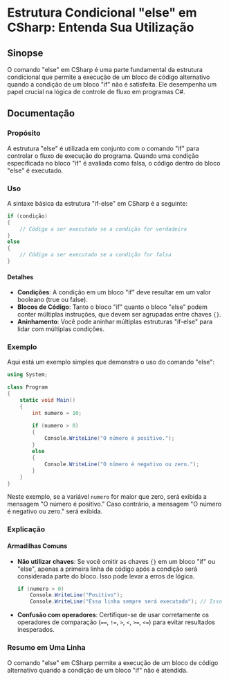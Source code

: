 <!--
Meta Description: # Estrutura Condicional "else" em CSharp: Entenda Sua Utilização ## Sinopse O comando "else" em CSharp é uma parte fundamental da estrutura condiciona...
Meta Keywords: else, bloco, condição, csharp, código
-->

# Estrutura Condicional "else" em CSharp: Entenda Sua Utilização

## Sinopse
O comando "else" em CSharp é uma parte fundamental da estrutura condicional que permite a execução de um bloco de código alternativo quando a condição de um bloco "if" não é satisfeita. Ele desempenha um papel crucial na lógica de controle de fluxo em programas C#.

## Documentação
### Propósito
A estrutura "else" é utilizada em conjunto com o comando "if" para controlar o fluxo de execução do programa. Quando uma condição especificada no bloco "if" é avaliada como falsa, o código dentro do bloco "else" é executado.

### Uso
A sintaxe básica da estrutura "if-else" em CSharp é a seguinte:

```csharp
if (condição)
{
    // Código a ser executado se a condição for verdadeira
}
else
{
    // Código a ser executado se a condição for falsa
}
```

#### Detalhes
- **Condições**: A condição em um bloco "if" deve resultar em um valor booleano (true ou false).
- **Blocos de Código**: Tanto o bloco "if" quanto o bloco "else" podem conter múltiplas instruções, que devem ser agrupadas entre chaves `{}`.
- **Aninhamento**: Você pode aninhar múltiplas estruturas "if-else" para lidar com múltiplas condições. 

### Exemplo
Aqui está um exemplo simples que demonstra o uso do comando "else":

```csharp
using System;

class Program
{
    static void Main()
    {
        int numero = 10;

        if (numero > 0)
        {
            Console.WriteLine("O número é positivo.");
        }
        else
        {
            Console.WriteLine("O número é negativo ou zero.");
        }
    }
}
```

Neste exemplo, se a variável `numero` for maior que zero, será exibida a mensagem "O número é positivo." Caso contrário, a mensagem "O número é negativo ou zero." será exibida.

### Explicação
#### Armadilhas Comuns
- **Não utilizar chaves**: Se você omitir as chaves `{}` em um bloco "if" ou "else", apenas a primeira linha de código após a condição será considerada parte do bloco. Isso pode levar a erros de lógica.
  
  ```csharp
  if (numero > 0)
      Console.WriteLine("Positivo");
      Console.WriteLine("Essa linha sempre será executada"); // Isso não faz parte do if
  ```

- **Confusão com operadores**: Certifique-se de usar corretamente os operadores de comparação (`==`, `!=`, `>`, `<`, `>=`, `<=`) para evitar resultados inesperados.

### Resumo em Uma Linha
O comando "else" em CSharp permite a execução de um bloco de código alternativo quando a condição de um bloco "if" não é atendida.